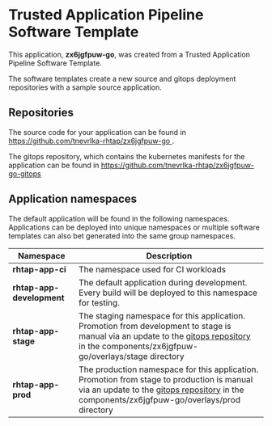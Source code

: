 # Trusted Application Pipeline Software Template

This application, **zx6jgfpuw-go**, was created from a Trusted Application Pipeline Software Template.

The software templates create a new source and gitops deployment repositories with a sample source application. 

## Repositories

The source code for your application can be found in [https://github.com/tnevrlka-rhtap/zx6jgfpuw-go ](https://github.com/tnevrlka-rhtap/zx6jgfpuw-go ).
 
The gitops repository, which contains the kubernetes manifests for the application can be found in 
[https://github.com/tnevrlka-rhtap/zx6jgfpuw-go-gitops ](https://github.com/tnevrlka-rhtap/zx6jgfpuw-go-gitops ) 

## Application namespaces 

The default application will be found in the following namespaces. Applications can be deployed into unique namespaces or multiple software templates can also bet generated into the same group namespaces.  

|  Namespace   |  Description   |  
| -------- | -------- |
| **rhtap-app-ci** | The namespace used for CI workloads |
| **rhtap-app-development** | The default application during development. Every build will be deployed to this namespace for testing. |
| **rhtap-app-stage** | The staging namespace for this application. Promotion from development to stage is manual via an update to the [gitops repository](https://github.com/tnevrlka-rhtap/zx6jgfpuw-go-gitops ) in the components/zx6jgfpuw-go/overlays/stage directory |
| **rhtap-app-prod** | The production namespace for this application. Promotion from stage to production is manual via an update to the [gitops repository](https://github.com/tnevrlka-rhtap/zx6jgfpuw-go-gitops ) in the components/zx6jgfpuw-go/overlays/prod directory |